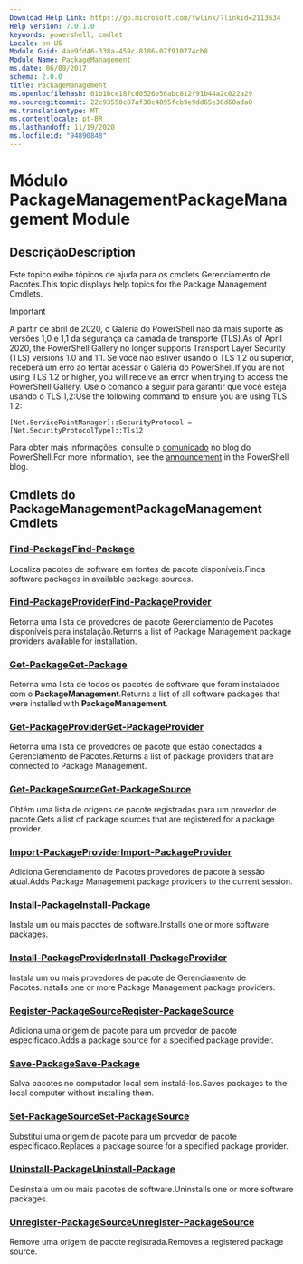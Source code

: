 ```yaml
---
Download Help Link: https://go.microsoft.com/fwlink/?linkid=2113634
Help Version: 7.0.1.0
keywords: powershell, cmdlet
Locale: en-US
Module Guid: 4ae9fd46-338a-459c-8186-07f910774cb8
Module Name: PackageManagement
ms.date: 06/09/2017
schema: 2.0.0
title: PackageManagement
ms.openlocfilehash: 01b1bce187cd0526e56abc812f91b44a2c022a29
ms.sourcegitcommit: 22c93550c87af30c4895fcb9e9dd65e30d60ada0
ms.translationtype: MT
ms.contentlocale: pt-BR
ms.lasthandoff: 11/19/2020
ms.locfileid: "94890848"
---
```

# <span data-ttu-id="5011f-103">Módulo PackageManagement</span><span class="sxs-lookup"><span data-stu-id="5011f-103">PackageManagement Module</span></span>

## <span data-ttu-id="5011f-104">Descrição</span><span class="sxs-lookup"><span data-stu-id="5011f-104">Description</span></span>

<span data-ttu-id="5011f-105">Este tópico exibe tópicos de ajuda para os cmdlets Gerenciamento de Pacotes.</span><span class="sxs-lookup"><span data-stu-id="5011f-105">This topic displays help topics for the Package Management Cmdlets.</span></span>

> [!IMPORTANT]
> <span data-ttu-id="5011f-106">A partir de abril de 2020, o Galeria do PowerShell não dá mais suporte às versões 1,0 e 1,1 da segurança da camada de transporte (TLS).</span><span class="sxs-lookup"><span data-stu-id="5011f-106">As of April 2020, the PowerShell Gallery no longer supports Transport Layer Security (TLS) versions 1.0 and 1.1.</span></span> <span data-ttu-id="5011f-107">Se você não estiver usando o TLS 1,2 ou superior, receberá um erro ao tentar acessar o Galeria do PowerShell.</span><span class="sxs-lookup"><span data-stu-id="5011f-107">If you are not using TLS 1.2 or higher, you will receive an error when trying to access the PowerShell Gallery.</span></span> <span data-ttu-id="5011f-108">Use o comando a seguir para garantir que você esteja usando o TLS 1,2:</span><span class="sxs-lookup"><span data-stu-id="5011f-108">Use the following command to ensure you are using TLS 1.2:</span></span>
>
> `[Net.ServicePointManager]::SecurityProtocol = [Net.SecurityProtocolType]::Tls12`
>
> <span data-ttu-id="5011f-109">Para obter mais informações, consulte o [comunicado](https://devblogs.microsoft.com/powershell/powershell-gallery-tls-support/) no blog do PowerShell.</span><span class="sxs-lookup"><span data-stu-id="5011f-109">For more information, see the [announcement](https://devblogs.microsoft.com/powershell/powershell-gallery-tls-support/) in the PowerShell blog.</span></span>

## <span data-ttu-id="5011f-110">Cmdlets do PackageManagement</span><span class="sxs-lookup"><span data-stu-id="5011f-110">PackageManagement Cmdlets</span></span>

### [<span data-ttu-id="5011f-111">Find-Package</span><span class="sxs-lookup"><span data-stu-id="5011f-111">Find-Package</span></span>](Find-Package.md)
<span data-ttu-id="5011f-112">Localiza pacotes de software em fontes de pacote disponíveis.</span><span class="sxs-lookup"><span data-stu-id="5011f-112">Finds software packages in available package sources.</span></span>

### [<span data-ttu-id="5011f-113">Find-PackageProvider</span><span class="sxs-lookup"><span data-stu-id="5011f-113">Find-PackageProvider</span></span>](Find-PackageProvider.md)
<span data-ttu-id="5011f-114">Retorna uma lista de provedores de pacote Gerenciamento de Pacotes disponíveis para instalação.</span><span class="sxs-lookup"><span data-stu-id="5011f-114">Returns a list of Package Management package providers available for installation.</span></span>

### [<span data-ttu-id="5011f-115">Get-Package</span><span class="sxs-lookup"><span data-stu-id="5011f-115">Get-Package</span></span>](Get-Package.md)
<span data-ttu-id="5011f-116">Retorna uma lista de todos os pacotes de software que foram instalados com o **PackageManagement**.</span><span class="sxs-lookup"><span data-stu-id="5011f-116">Returns a list of all software packages that were installed with **PackageManagement**.</span></span>

### [<span data-ttu-id="5011f-117">Get-PackageProvider</span><span class="sxs-lookup"><span data-stu-id="5011f-117">Get-PackageProvider</span></span>](Get-PackageProvider.md)
<span data-ttu-id="5011f-118">Retorna uma lista de provedores de pacote que estão conectados a Gerenciamento de Pacotes.</span><span class="sxs-lookup"><span data-stu-id="5011f-118">Returns a list of package providers that are connected to Package Management.</span></span>

### [<span data-ttu-id="5011f-119">Get-PackageSource</span><span class="sxs-lookup"><span data-stu-id="5011f-119">Get-PackageSource</span></span>](Get-PackageSource.md)
<span data-ttu-id="5011f-120">Obtém uma lista de origens de pacote registradas para um provedor de pacote.</span><span class="sxs-lookup"><span data-stu-id="5011f-120">Gets a list of package sources that are registered for a package provider.</span></span>

### [<span data-ttu-id="5011f-121">Import-PackageProvider</span><span class="sxs-lookup"><span data-stu-id="5011f-121">Import-PackageProvider</span></span>](Import-PackageProvider.md)
<span data-ttu-id="5011f-122">Adiciona Gerenciamento de Pacotes provedores de pacote à sessão atual.</span><span class="sxs-lookup"><span data-stu-id="5011f-122">Adds Package Management package providers to the current session.</span></span>

### [<span data-ttu-id="5011f-123">Install-Package</span><span class="sxs-lookup"><span data-stu-id="5011f-123">Install-Package</span></span>](Install-Package.md)
<span data-ttu-id="5011f-124">Instala um ou mais pacotes de software.</span><span class="sxs-lookup"><span data-stu-id="5011f-124">Installs one or more software packages.</span></span>

### [<span data-ttu-id="5011f-125">Install-PackageProvider</span><span class="sxs-lookup"><span data-stu-id="5011f-125">Install-PackageProvider</span></span>](Install-PackageProvider.md)
<span data-ttu-id="5011f-126">Instala um ou mais provedores de pacote de Gerenciamento de Pacotes.</span><span class="sxs-lookup"><span data-stu-id="5011f-126">Installs one or more Package Management package providers.</span></span>

### [<span data-ttu-id="5011f-127">Register-PackageSource</span><span class="sxs-lookup"><span data-stu-id="5011f-127">Register-PackageSource</span></span>](Register-PackageSource.md)
<span data-ttu-id="5011f-128">Adiciona uma origem de pacote para um provedor de pacote especificado.</span><span class="sxs-lookup"><span data-stu-id="5011f-128">Adds a package source for a specified package provider.</span></span>

### [<span data-ttu-id="5011f-129">Save-Package</span><span class="sxs-lookup"><span data-stu-id="5011f-129">Save-Package</span></span>](Save-Package.md)
<span data-ttu-id="5011f-130">Salva pacotes no computador local sem instalá-los.</span><span class="sxs-lookup"><span data-stu-id="5011f-130">Saves packages to the local computer without installing them.</span></span>

### [<span data-ttu-id="5011f-131">Set-PackageSource</span><span class="sxs-lookup"><span data-stu-id="5011f-131">Set-PackageSource</span></span>](Set-PackageSource.md)
<span data-ttu-id="5011f-132">Substitui uma origem de pacote para um provedor de pacote especificado.</span><span class="sxs-lookup"><span data-stu-id="5011f-132">Replaces a package source for a specified package provider.</span></span>

### [<span data-ttu-id="5011f-133">Uninstall-Package</span><span class="sxs-lookup"><span data-stu-id="5011f-133">Uninstall-Package</span></span>](Uninstall-Package.md)
<span data-ttu-id="5011f-134">Desinstala um ou mais pacotes de software.</span><span class="sxs-lookup"><span data-stu-id="5011f-134">Uninstalls one or more software packages.</span></span>

### [<span data-ttu-id="5011f-135">Unregister-PackageSource</span><span class="sxs-lookup"><span data-stu-id="5011f-135">Unregister-PackageSource</span></span>](Unregister-PackageSource.md)
<span data-ttu-id="5011f-136">Remove uma origem de pacote registrada.</span><span class="sxs-lookup"><span data-stu-id="5011f-136">Removes a registered package source.</span></span>
